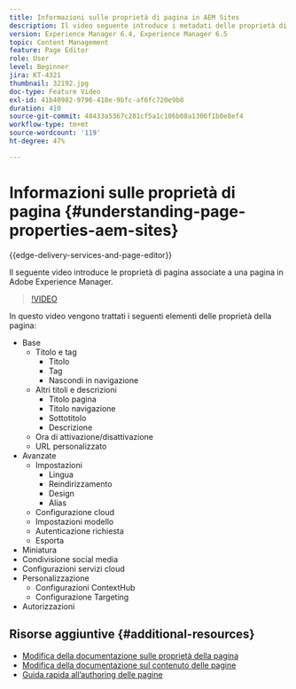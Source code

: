 ```yaml
---
title: Informazioni sulle proprietà di pagina in AEM Sites
description: Il video seguente introduce i metadati delle proprietà di pagina associati a una pagina in Adobe Experience Manager.
version: Experience Manager 6.4, Experience Manager 6.5
topic: Content Management
feature: Page Editor
role: User
level: Beginner
jira: KT-4321
thumbnail: 32192.jpg
doc-type: Feature Video
exl-id: 41b40982-9796-418e-9bfc-af6fc720e9b8
duration: 410
source-git-commit: 48433a5367c281cf5a1c106b08a1306f1b0e8ef4
workflow-type: tm+mt
source-wordcount: '119'
ht-degree: 47%

---
```


# Informazioni sulle proprietà di pagina {#understanding-page-properties-aem-sites}

{{edge-delivery-services-and-page-editor}}

Il seguente video introduce le proprietà di pagina associate a una pagina in Adobe Experience Manager.

>[!VIDEO](https://video.tv.adobe.com/v/32192?quality=12&learn=on)

In questo video vengono trattati i seguenti elementi delle proprietà della pagina:

* Base
   * Titolo e tag
      * Titolo
      * Tag
      * Nascondi in navigazione
   * Altri titoli e descrizioni
      * Titolo pagina
      * Titolo navigazione
      * Sottotitolo
      * Descrizione
   * Ora di attivazione/disattivazione
   * URL personalizzato
* Avanzate 
   * Impostazioni
      * Lingua
      * Reindirizzamento
      * Design
      * Alias
   * Configurazione cloud
   * Impostazioni modello
   * Autenticazione richiesta
   * Esporta
* Miniatura 
* Condivisione social media
* Configurazioni servizi cloud
* Personalizzazione
   * Configurazioni ContextHub
   * Configurazione Targeting
* Autorizzazioni

## Risorse aggiuntive {#additional-resources}

* [Modifica della documentazione sulle proprietà della pagina](https://experienceleague.adobe.com/docs/experience-manager-65/authoring/authoring/editing-page-properties.html)
* [Modifica della documentazione sul contenuto delle pagine](https://experienceleague.adobe.com/docs/experience-manager-65/authoring/authoring/editing-content.html)
* [Guida rapida all’authoring delle pagine](https://experienceleague.adobe.com/docs/experience-manager-cloud-service/sites/authoring/getting-started/quick-start.html)
